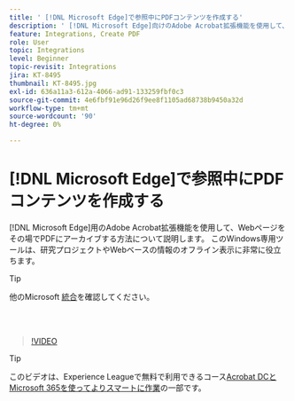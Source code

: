 ```yaml
---
title: ' [!DNL Microsoft Edge]で参照中にPDFコンテンツを作成する'
description: ' [!DNL Microsoft Edge]向けのAdobe Acrobat拡張機能を使用して、WebページをPDFにすぐにアーカイブする方法を説明します'
feature: Integrations, Create PDF
role: User
topic: Integrations
level: Beginner
topic-revisit: Integrations
jira: KT-8495
thumbnail: KT-8495.jpg
exl-id: 636a11a3-612a-4066-ad91-133259fbf0c3
source-git-commit: 4e6fbf91e96d26f9ee8f1105ad68738b9450a32d
workflow-type: tm+mt
source-wordcount: '90'
ht-degree: 0%

---
```


# [!DNL Microsoft Edge]で参照中にPDFコンテンツを作成する

[!DNL Microsoft Edge]用のAdobe Acrobat拡張機能を使用して、Webページをその場でPDFにアーカイブする方法について説明します。 このWindows専用ツールは、研究プロジェクトやWebベースの情報のオフライン表示に非常に役立ちます。

>[!TIP]
>
>他のMicrosoft [統合](../integrate/integrate-overview.md#microsoft)を確認してください。

<br> 

>[!VIDEO](https://video.tv.adobe.com/v/337248?quality=12&learn=on&hidetitle=true)

>[!TIP]
>
>このビデオは、Experience Leagueで無料で利用できるコース[Acrobat DCとMicrosoft 365を使ってよりスマートに作業](https://experienceleague.adobe.com/?recommended=Acrobat-U-1-2021.microsoft365)の一部です。
